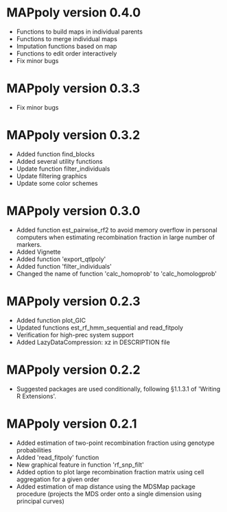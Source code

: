 # MAPpoly version 0.4.0
 - Functions to build maps in individual parents
 - Functions to merge individual maps
 - Imputation functions based on map
 - Functions to edit order interactively
 - Fix minor bugs

# MAPpoly version 0.3.3
  - Fix minor bugs
  
# MAPpoly version 0.3.2
  - Added function find_blocks
  - Added several utility functions
  - Update function filter_individuals
  - Update filtering graphics
  - Update some color schemes

# MAPpoly version 0.3.0
 - Added function est_pairwise_rf2 to avoid memory overflow in  personal computers when estimating recombination fraction in large number of markers.
 - Added Vignette
 - Added function 'export_qtlpoly'
 - Added function 'filter_individuals'
 - Changed the name of function 'calc_homoprob' to 'calc_homologprob'
 
# MAPpoly version 0.2.3
 - Added function plot_GIC
 - Updated functions est_rf_hmm_sequential and read_fitpoly
 - Verification for high-prec system support
 - Added LazyDataCompression: xz in DESCRIPTION file
 
# MAPpoly version 0.2.2
  - Suggested packages are used conditionally, following §1.1.3.1 of 'Writing R Extensions'.

# MAPpoly version 0.2.1
  - Added estimation of two-point recombination fraction using genotype probabilities
  - Added 'read_fitpoly' function
  - New graphical feature in function 'rf_snp_filt'
  - Added option to plot large recombination fraction matrix using cell aggregation for a given order
  - Added estimation of map distance using the MDSMap package procedure (projects the MDS order onto a single dimension using principal curves)
  
  
